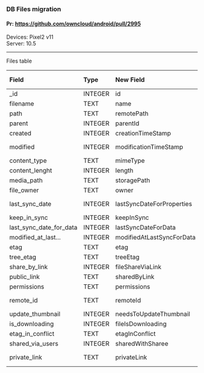 ###  DB Files migration

#### Pr: https://github.com/owncloud/android/pull/2995

Devices: Pixel2 v11<br>
Server: 10.5

---

Files table

| Field | Type | New Field | New type | Result | Comments |
| :---- | :--- | :-------- | :------- | :----- | :------- |
| \_id | INTEGER | id | INTEGER | 5 2
| filename | TEXT | name | TEXT | Photos Archive.zip
| path | TEXT | remotePath | TEXT | /Photos/ /Archive.zip
| parent | INTEGER | parentId  | INTEGER | 1 1
| created | INTEGER | creationTimeStamp | INTEGER | 0 0
| modified| INTEGER | modificationTimeStamp | INTEGER | 1601471679000 1603188311000
| content\_type| TEXT | mimeType |TEXT | DIR application/zip 
| content\_lenght| INTEGER | length |INTEGER | 1011464 12710025
| media\_path| TEXT | storagePath |TEXT | NULL NULL
| file\_owner| TEXT | owner |TEXT | user1@192.. user1@192...
| last\_sync_date| INTEGER | lastSyncDateForProperties | INTEGER| 1604581139047 1604581139047
| keep\_in_sync| INTEGER | keepInSync |INTEGER| 1 0
| last\_sync\_date\_for_data| INTEGER | lastSyncDateForData | INTEGER | 0 0
| modified_at_last...| INTEGER | modifiedAtLastSyncForData|INTEGER | 0  0
| etag| TEXT | etag |TEXT | 5f7484bf4f216 null
| tree\_etag| TEXT | treeEtag |TEXT | 5f7484bf4f216 1
| share\_by\_link| INTEGER | fileShareViaLink |INTEGER | 0 1
| public\_link| TEXT | sharedByLink |INTEGER | null 
| permissions| TEXT | permissions |TEXT | RDNVCK RDNVW
| remote\_id| TEXT | remoteId |TEXT | 00000017oc794f4ep19m 00003197oc794f4ep19m
| update\_thumbnail| INTEGER | needsToUpdateThumbnail |INTEGER | 0 0
| is\_downloading| INTEGER | fileIsDownloading |INTEGER | 0 0
| etag\_in\_conflict| TEXT | etagInConflict |TEXT | NULL NULL
| shared\_via\_users| INTEGER | sharedWithSharee |INTEGER | 1 0
| private\_link| TEXT | privateLink |TEXT |http://192.168.1.66:33000/f/17  http://192.168.1.66:33000/f/3197

